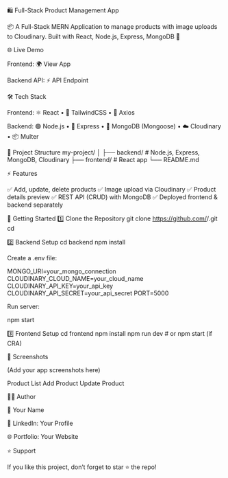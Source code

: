 🛍️ Full-Stack Product Management App








📦 A Full-Stack MERN Application to manage products with image uploads to Cloudinary.
Built with React, Node.js, Express, MongoDB 🚀

🌐 Live Demo

Frontend: 🌍 View App

Backend API: ⚡ API Endpoint

🛠 Tech Stack

Frontend:
⚛️ React • 🎨 TailwindCSS • 🔗 Axios

Backend:
🟢 Node.js • 🚂 Express • 🍃 MongoDB (Mongoose) • ☁️ Cloudinary • 📦 Multer

📂 Project Structure
my-project/
│
├── backend/        # Node.js, Express, MongoDB, Cloudinary
├── frontend/       # React app
└── README.md

⚡ Features

✅ Add, update, delete products
✅ Image upload via Cloudinary
✅ Product details preview
✅ REST API (CRUD) with MongoDB
✅ Deployed frontend & backend separately

🚀 Getting Started
1️⃣ Clone the Repository
git clone https://github.com/<your-username>/<repo-name>.git
cd <repo-name>

2️⃣ Backend Setup
cd backend
npm install


Create a .env file:

MONGO_URI=your_mongo_connection
CLOUDINARY_CLOUD_NAME=your_cloud_name
CLOUDINARY_API_KEY=your_api_key
CLOUDINARY_API_SECRET=your_api_secret
PORT=5000


Run server:

npm start

3️⃣ Frontend Setup
cd frontend
npm install
npm run dev   # or npm start (if CRA)

📸 Screenshots

(Add your app screenshots here)

Product List	Add Product	Update Product

	
	
🧑‍💻 Author

👤 Your Name

💼 LinkedIn: Your Profile

🌐 Portfolio: Your Website

⭐ Support

If you like this project, don’t forget to star ⭐ the repo!
